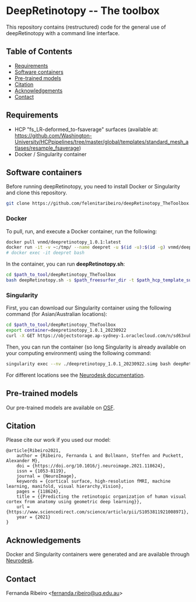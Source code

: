 # DeepRetinotopy -- The toolbox
This repository contains (restructured) code for the general use of deepRetinotopy with a command line interface.

## Table of Contents
* [Requirements](#installation-and-requirements)
* [Software containers](#software-containers)
* [Pre-trained models](#pre-trained-models)
* [Citation](#citation)
* [Acknowledgements](#acknowledgements)
* [Contact](#contact)

## Requirements 

- HCP "fs_LR-deformed_to-fsaverage" surfaces (available at: https://github.com/Washington-University/HCPpipelines/tree/master/global/templates/standard_mesh_atlases/resample_fsaverage)
- Docker / Singularity container

## Software containers
Before running deepRetinotopy, you need to install Docker or Singularity and clone this repository.

```bash
git clone https://github.com/felenitaribeiro/deepRetinotopy_TheToolbox.git
```

### Docker
To pull, run, and execute a Docker container, run the following:

```bash
docker pull vnmd/deepretinotopy_1.0.1:latest
docker run -it -v ~:/tmp/ --name deepret -u $(id -u):$(id -g) vnmd/deepretinotopy_1.0.1:latest
# docker exec -it deepret bash
```

In the container, you can run **deepRetinotopy.sh**: 
```bash
cd $path_to_tool/deepRetinotopy_TheToolbox
bash deepRetinotopy.sh -s $path_freesurfer_dir -t $path_hcp_template_surfaces -d $dataset_name
```
### Singularity
First, you can download our Singularity container using the following command (for Asian/Australian locations):

```bash
cd $path_to_tool/deepRetinotopy_TheToolbox
export container=deepretinotopy_1.0.1_20230922
curl -X GET https://objectstorage.ap-sydney-1.oraclecloud.com/n/sd63xuke79z3/b/neurodesk/o/${container}.simg -O
```

Then, you can run the container (so long Singularity is already available on your computing environment) using the following command:

```bash
singularity exec --nv ./deepretinotopy_1.0.1_20230922.simg bash deepRetinotopy.sh -s $path_freesurfer_dir -t $path_hcp_template_surfaces -d $dataset_name
```

For different locations see the [Neurodesk documentation](https://www.neurodesk.org/docs/getting-started/neurocontainers/singularity/).

## Pre-trained models

Our pre-trained models are available on [OSF](https://osf.io/ermbz/).


## Citation

Please cite our work if you used our model:

	@article{Ribeiro2021,
		author = {Ribeiro, Fernanda L and Bollmann, Steffen and Puckett, Alexander M},
		doi = {https://doi.org/10.1016/j.neuroimage.2021.118624},
		issn = {1053-8119},
		journal = {NeuroImage},
		keywords = {cortical surface, high-resolution fMRI, machine learning, manifold, visual hierarchy,Vision},
		pages = {118624},
		title = {{Predicting the retinotopic organization of human visual cortex from anatomy using geometric deep learning}},
		url = {https://www.sciencedirect.com/science/article/pii/S1053811921008971},
		year = {2021}
	}

## Acknowledgements

Docker and Singularity containers were generated and are available through [Neurodesk](https://www.neurodesk.org/). 

## Contact
Fernanda Ribeiro <[fernanda.ribeiro@uq.edu.au](fernanda.ribeiro@uq.edu.au)>
